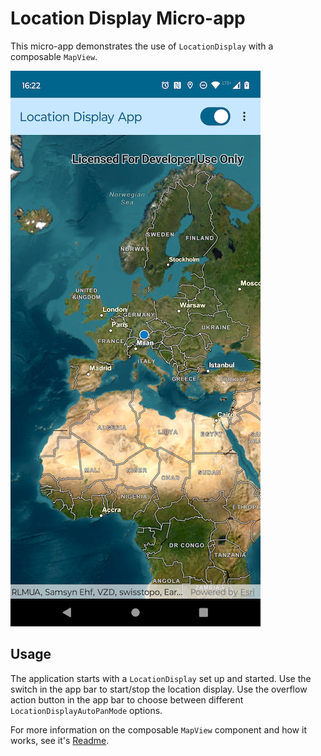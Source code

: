 # Location Display Micro-app

This micro-app demonstrates the use of `LocationDisplay` with a composable `MapView`.

![Screenshot](screenshot.png)

## Usage

The application starts with a `LocationDisplay` set up and started. Use the switch in the app bar to start/stop the location display.
Use the overflow action button in the app bar to choose between different `LocationDisplayAutoPanMode` options.

For more information on the composable `MapView` component and how it works, see it's [Readme](../../toolkit/geo-compose/README.md).
